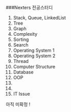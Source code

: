 ###Nexters 전공스터디

1. Stack, Queue, LinkedList
2. Tree
3. Graph
4. Complexity
5. Sorting
6. Search
7. Operating System 1
8. Operating System 2
9. Thread
10. Computer Structure
11. Database
12. OOP
13. 
14. 
15. IT Issue


아직 미확정 !